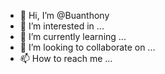 - 👋 Hi, I’m @Buanthony
- 👀 I’m interested in ...
- 🌱 I’m currently learning ...
- 💞️ I’m looking to collaborate on ...
- 📫 How to reach me ...

<!---
Buanthony/Buanthony is a ✨ special ✨ repository because its `README.md` (this file) appears on your GitHub profile.
You can click the Preview link to take a look at your changes.
--->
